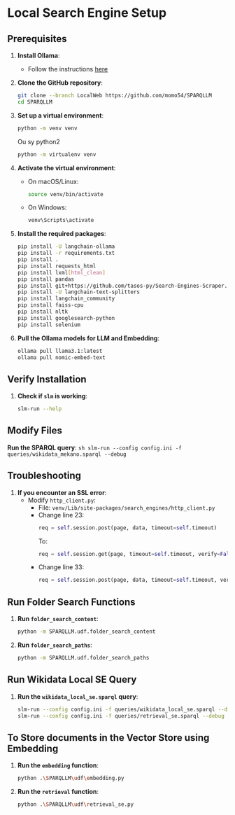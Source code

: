 # Local Search Engine Setup

## Prerequisites

1. **Install Ollama**:
    - Follow the instructions [here](https://ollama.com/download)

2. **Clone the GitHub repository**:
    ```sh
    git clone --branch LocalWeb https://github.com/momo54/SPARQLLM
    cd SPARQLLM
    ```

3. **Set up a virtual environment**:
    ```sh
    python -m venv venv
    ```
    Ou sy python2
   ```sh
   python -m virtualenv venv
   ```

5. **Activate the virtual environment**:
    - On macOS/Linux:
        ```sh
        source venv/bin/activate
        ```
    - On Windows:
        ```sh
        venv\Scripts\activate
        ```

6. **Install the required packages**:
    ```sh
    pip install -U langchain-ollama
    pip install -r requirements.txt
    pip install .
    pip install requests_html
    pip install lxml[html_clean]
    pip install pandas
    pip install git+https://github.com/tasos-py/Search-Engines-Scraper.git
    pip install -U langchain-text-splitters
    pip install langchain_community
    pip install faiss-cpu
    pip install nltk
    pip install googlesearch-python 
    pip install selenium
    ```

7. **Pull the Ollama models for LLM and Embedding**:
    ```sh
    ollama pull llama3.1:latest
    ollama pull nomic-embed-text
    ```

## Verify Installation

1. **Check if `slm` is working**:
    ```sh
    slm-run --help
    ```

## Modify Files

**Run the SPARQL query**:
    ```sh
    slm-run --config config.ini -f queries/wikidata_mekano.sparql --debug
    ```

## Troubleshooting

1. **If you encounter an SSL error**:
    - Modify `http_client.py`:
        - File: `venv/Lib/site-packages/search_engines/http_client.py`
        - Change line 23:
            ```python
            req = self.session.post(page, data, timeout=self.timeout)
            ```
          To:
            ```python
            req = self.session.get(page, timeout=self.timeout, verify=False)
            ```
        - Change line 33:
            ```python
            req = self.session.post(page, data, timeout=self.timeout, verify=False)
            ```

## Run Folder Search Functions

1. **Run `folder_search_content`**:
    ```sh
    python -m SPARQLLM.udf.folder_search_content
    ```

2. **Run `folder_search_paths`**:
    ```sh
    python -m SPARQLLM.udf.folder_search_paths
    ```

## Run Wikidata Local SE Query

1. **Run the `wikidata_local_se.sparql` query**:
    ```sh
    slm-run --config config.ini -f queries/wikidata_local_se.sparql --debug
    slm-run --config config.ini -f queries/retrieval_se.sparql --debug
    ```
   
## To Store documents in the Vector Store using Embedding

1. **Run the `embedding` function**:
    ```sh
    python .\SPARQLLM\udf\embedding.py
    ```
2. **Run the `retrieval` function**:
    ```sh
    python .\SPARQLLM\udf\retrieval_se.py
    ```


